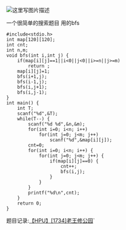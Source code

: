 ![这里写图片描述](http://img.blog.csdn.net/20160324200922397)

一个很简单的搜索题目
用的bfs

```
#include<stdio.h>
int map[120][120];
int cnt;
int n,m;
void bfs(int i,int j) {
	if(map[i][j]==1||i<0||j<0||i>=n||j>=m)
		return ;
	map[i][j]=1;
	bfs(i+1,j);
	bfs(i-1,j);
	bfs(i,j+1);
	bfs(i,j-1);
}
int main() {
	int T;
	scanf("%d",&T);
	while(T--) {
		scanf("%d %d",&n,&m);
		for(int i=0; i<n; i++)
			for(int j=0; j<m; j++)
				scanf("%d",&map[i][j]);
		cnt=0;
		for(int i=0; i<n; i++) {
			for(int j=0; j<m; j++) {
				if(map[i][j]==0) {
					cnt++;
					bfs(i,j);
				}
			}
		}
		printf("%d\n",cnt);
	}
	return 0;
}

```
题目记录:[【HPU】[1734]老王修公园](http://122.206.78.33:8080/JudgeOnline/problem.php?id=1734)`
